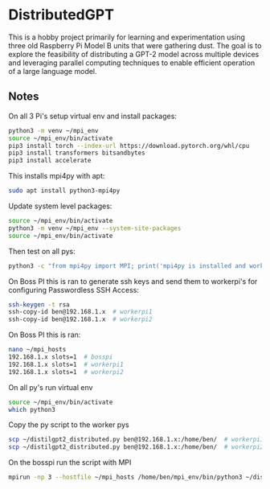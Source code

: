 # DistributedGPT

This is a hobby project primarily for learning and experimentation using three old Raspberry Pi Model B units that were gathering dust. 
The goal is to explore the feasibility of distributing a GPT-2 model across multiple devices and leveraging parallel computing techniques to enable efficient operation of a large language model. 


## Notes

On all 3 Pi's setup virtual env and install packages:
```bash
python3 -m venv ~/mpi_env
source ~/mpi_env/bin/activate
pip3 install torch --index-url https://download.pytorch.org/whl/cpu
pip3 install transformers bitsandbytes
pip3 install accelerate
```

This installs mpi4py with apt:
```bash
sudo apt install python3-mpi4py
```

Update system level packages:
```bash
source ~/mpi_env/bin/activate
python3 -m venv ~/mpi_env --system-site-packages
source ~/mpi_env/bin/activate
```

Then test on all pys:
```bash
python3 -c "from mpi4py import MPI; print('mpi4py is installed and working.')"
```

On Boss PI this is ran to generate ssh keys and send them to workerpi's for configuring Passwordless SSH Access:
```bash
ssh-keygen -t rsa
ssh-copy-id ben@192.168.1.x  # workerpi1
ssh-copy-id ben@192.168.1.x  # workerpi2
```


On Boss PI this is ran:
```bash
nano ~/mpi_hosts
192.168.1.x slots=1  # bosspi
192.168.1.x slots=1  # workerpi1
192.168.1.x slots=1  # workerpi2
```

On all py's run virtual env
```bash
source ~/mpi_env/bin/activate
which python3
```

Copy the py script to the worker pys
```bash
scp ~/distilgpt2_distributed.py ben@192.168.1.x:/home/ben/  # workerpi1
scp ~/distilgpt2_distributed.py ben@192.168.1.x:/home/ben/  # workerpi2
```

On the bosspi run the script with MPI
```bash
mpirun -np 3 --hostfile ~/mpi_hosts /home/ben/mpi_env/bin/python3 ~/distilgpt2_distributed.py
```

